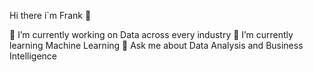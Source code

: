 Hi there i`m Frank  👋


🔭 I’m currently working on Data across every industry
🌱 I’m currently learning Machine Learning
💬 Ask me about Data Analysis and Business Intelligence


